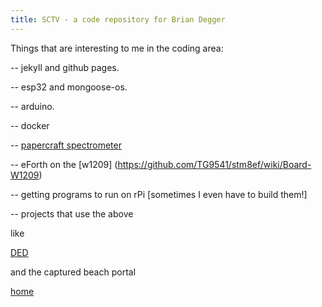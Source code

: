```yaml
---
title: SCTV - a code repository for Brian Degger 
---
```

Things that are interesting to me in the coding area:

-- jekyll and github pages.

-- esp32 and mongoose-os.

-- arduino. 

-- docker

-- [papercraft spectrometer](https://github.com/sctv/papercraft-spectrometer)

-- eForth on the [w1209] (https://github.com/TG9541/stm8ef/wiki/Board-W1209)

-- getting programs to run on rPi [sometimes I even have to build them!]

-- projects that use the above 
 
  like 
  
  [DED](http://github.com/sctv/ded "ded")
  
  and the captured beach portal 
 


[home](http://www.briandegger.co.uk)
